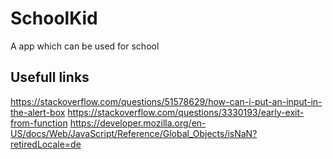 # SchoolKid
A app which can be used for school

## Usefull links
https://stackoverflow.com/questions/51578629/how-can-i-put-an-input-in-the-alert-box
https://stackoverflow.com/questions/3330193/early-exit-from-function
https://developer.mozilla.org/en-US/docs/Web/JavaScript/Reference/Global_Objects/isNaN?retiredLocale=de
